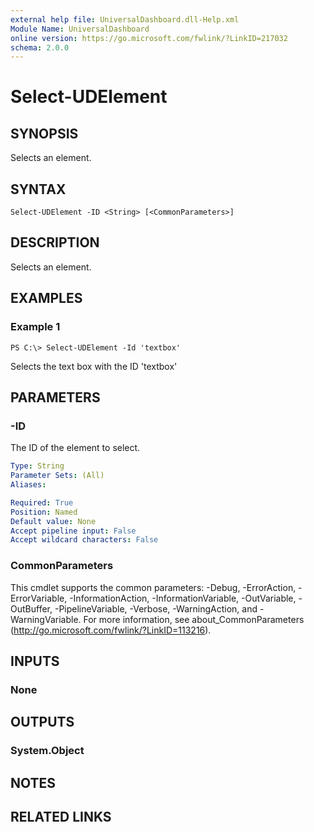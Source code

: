 ```yaml
---
external help file: UniversalDashboard.dll-Help.xml
Module Name: UniversalDashboard
online version: https://go.microsoft.com/fwlink/?LinkID=217032
schema: 2.0.0
---
```


# Select-UDElement

## SYNOPSIS
Selects an element. 

## SYNTAX

```
Select-UDElement -ID <String> [<CommonParameters>]
```

## DESCRIPTION
Selects an element. 

## EXAMPLES

### Example 1
```
PS C:\> Select-UDElement -Id 'textbox'
```

Selects the text box with the ID 'textbox'

## PARAMETERS

### -ID
The ID of the element to select.

```yaml
Type: String
Parameter Sets: (All)
Aliases: 

Required: True
Position: Named
Default value: None
Accept pipeline input: False
Accept wildcard characters: False
```

### CommonParameters
This cmdlet supports the common parameters: -Debug, -ErrorAction, -ErrorVariable, -InformationAction, -InformationVariable, -OutVariable, -OutBuffer, -PipelineVariable, -Verbose, -WarningAction, and -WarningVariable. For more information, see about_CommonParameters (http://go.microsoft.com/fwlink/?LinkID=113216).

## INPUTS

### None

## OUTPUTS

### System.Object

## NOTES

## RELATED LINKS

